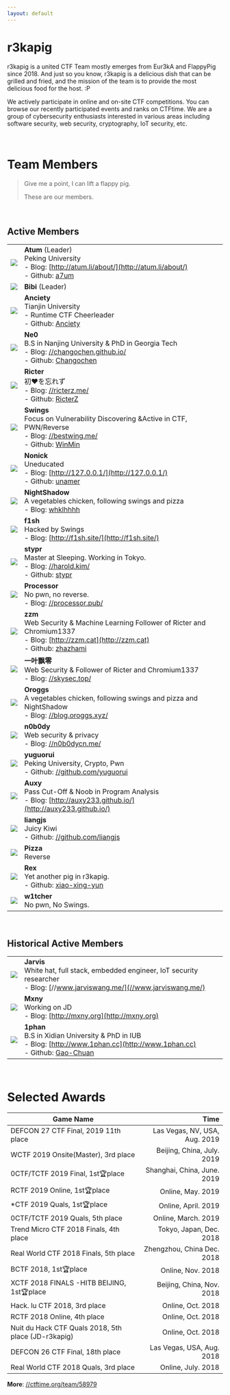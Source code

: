 ```yaml
---
layout: default
---
```



# r3kapig

r3kapig is a united CTF Team mostly emerges from Eur3kA and FlappyPig since 2018. And just so you know, r3kapig is a delicious dish that can be grilled and fried, and the mission of the team is to provide the most delicious food for the host. :P

We actively participate in online and on-site CTF competitions. You can browse our recently participated events and ranks on CTFtime. We are a group of cybersecurity enthusiasts interested in various areas including software security, web security, cryptography, IoT security, etc. 

<br>

# Team Members

> Give me a point, I can lift a flappy pig.
>
> These are our members.

<br>

## Active Members

| | |
| --------------------------------------------------------- | ------------------------------------------------------------ |
| <img src="assets/profile/Atum.jpg" class="profile-image"  />     | **Atum** (Leader)<br />Peking University<br />- Blog: [http://atum.li/about/](http://atum.li/about/)<br />- Github: [a7um](//github.com/a7um) |
| <img src="assets/profile/bibi.jpg" class="profile-image"  />    | **Bibi** (Leader)                                            |
| <img src="assets/profile/anciety.jpg" class="profile-image"  /> | **Anciety**<br />Tianjin University<br />- Runtime CTF Cheerleader<br />- Github: [Anciety](//github.com/Escapingbug) |
| <img src="assets/profile/ne0.jpeg" class="profile-image"  />    | **Ne0**<br />B.S in Nanjing University & PhD in Georgia Tech<br />- Blog: [//changochen.github.io/](//changochen.github.io/about.html)<br />- Github: [Changochen](//github.com/changochen) |
| <img src="assets/profile/ricter.jpeg" class="profile-image"  /> | **Ricter**<br />初❤️を忘れず<br />- Blog: [//ricterz.me/](//ricterz.me/) <br />- Github: [RicterZ](//github.com/RicterZ) |
| <img src="assets/profile/swing.jpeg" class="profile-image"  />  | **Swings** <br />Focus on Vulnerability Discovering &Active in CTF, PWN/Reverse<br />- Blog: [//bestwing.me/](//bestwing.me/)<br />- Github: [WinMin](//github.com/WinMin) |
| <img src="assets/profile/nonick.gif" class="profile-image"  />  | **Nonick**<br />Uneducated<br />- Blog: [http://127.0.0.1/](http://127.0.0.1/)<br />- Github: [unamer](//github.com/unamer) |
| <img src="assets/profile/nightshadow.jpg" class="profile-image"  />  | **NightShadow**<br />A vegetables chicken, following swings and pizza<br />- Blog: [whklhhhh](http://blog.csdn.net/whklhhhh)|
| <img src="assets/profile/f1sh.jpg" class="profile-image"  />  | **f1sh**<br />Hacked by Swings<br />- Blog: [http://f1sh.site/](http://f1sh.site/)|
| <img src="assets/profile/stypr.jpg" class="profile-image" />  | **stypr**<br />Master at Sleeping. Working in Tokyo.<br />- Blog: [//harold.kim/](//harold.kim/)<br />- Github: [stypr](//github.com/stypr)|
| <img src="assets/profile/processor.jpg" class="profile-image"  />  | **Processor**<br />No pwn, no reverse.<br />- Blog: [//processor.pub/](//processor.pub/)|
| <img src="assets/profile/zzm.jpg" class="profile-image"  /> |**zzm**<br />Web Security & Machine Learning Follower of Ricter and Chromium1337<br />- Blog: [http://zzm.cat](http://zzm.cat)<br />- Github: [zhazhami](//github.com/zhazhami) |
| <img src="assets/profile/yypl.jpg" class="profile-image"  /> |**一叶飘零**<br />Web Security &  Follower of Ricter and Chromium1337<br />- Blog: [//skysec.top/](//skysec.top/)|
| <img src="assets/profile/oroggs.jpg" class="profile-image"  /> |**Oroggs**<br />A vegetables chicken, following swings and pizza and  NightShadow<br />- Blog: [//blog.oroggs.xyz/](//blog.oroggs.xyz/)|
| <img src="assets/profile/n0b0dy.png" class="profile-image"  /> |**n0b0dy**<br />Web security & privacy<br />- Blog: [//n0b0dycn.me/](//n0b0dycn.me/)|
| <img src="assets/profile/yuguorui.jpg" class="profile-image">|**yuguorui**<br />Peking University, Crypto, Pwn<br />- Github: [//github.com/yuguorui](//github.com/yuguorui)|
| <img src="//auxy233.github.io/assets/pic/author.png" class="profile-image"  /> |**Auxy**<br />Pass Cut-Off & Noob in Program Analysis<br />- Blog: [http://auxy233.github.io/](http://auxy233.github.io/)|
| <img src="assets/profile/liangjs.jpg" class="profile-image">|**liangjs**<br />Juicy Kiwi<br />- Github: [//github.com/liangjs](//github.com/liangjs)|
| <img src="assets/profile/pizza.jpg" class="profile-image">|**Pizza**<br />Reverse|
| <img src="assets/profile/rex.jpg" class="profile-image">| **Rex**<br />Yet another pig in r3kapig.<br />- Github: [xiao-xing-yun](//github.com/xiao-xing-yun)|
| <img src="assets/profile/w1tcher.jpg" class="profile-image">| **w1tcher**<br />No pwn, No Swings.<br />

<br>

## Historical Active Members

| | |
| :----------------------------------------------------: | :---------------------------------------------------------- |
| <img src="assets/profile/jarvis.png" class="profile-image" /> | **Jarvis**<br />White hat, full stack, embedded engineer, IoT security researcher<br /> - Blog: [//www.jarviswang.me/](//www.jarviswang.me/)|
| <img src="assets/profile/mxny.jpeg" class="profile-image"  />   | **Mxny**  <br />Working on JD  <br />- Blog: [http://mxny.org](http://mxny.org) |
| <img src="assets/profile/1phan.jpg" class="profile-image"  />   | **1phan**  <br />B.S in Xidian University & PhD in IUB <br />- Blog: [http://www.1phan.cc](http://www.1phan.cc)<br />- Github: [Gao-Chuan](//github.com/Gao-Chuan) |

<br>

# Selected Awards

|                 Game Name                            |           Time            |
| ---------------------------------------------------- | ------------------------: |
| DEFCON 27 CTF Final, 2019 11th place                 |Las Vegas, NV, USA, Aug. 2019|
| WCTF 2019 Onsite(Master), 3rd place	               | Beijing, China, July. 2019 |
| 0CTF/TCTF 2019 Final, 1st🏆place                     |Shanghai, China, June. 2019 |
| RCTF 2019 Online, 1st🏆place                         |         Online, May. 2019 |
| *CTF 2019 Quals, 1st🏆place                          |       Online, April. 2019 |
| 0CTF/TCTF 2019 Quals, 5th place                      |       Online, March. 2019 |
| Trend Micro CTF 2018 Finals, 4th place               |   Tokyo, Japan, Dec. 2018 |
| Real World CTF 2018 Finals, 5th place                |Zhengzhou, China Dec. 2018 |
| BCTF 2018, 1st🏆place                                |         Online, Nov. 2018 |
| XCTF 2018 FINALS -HITB BEIJING, 1st🏆place           | Beijing, China, Nov. 2018 |
| Hack. lu CTF 2018, 3rd place                          |         Online, Oct. 2018 |
| RCTF 2018 Online, 4th place                          |         Online, Oct. 2018 |
| Nuit du Hack CTF Quals 2018, 5th place (JD-r3kapig)  |         Online, Oct. 2018 |
| DEFCON 26 CTF Final, 18th place                      | Las Vegas, USA, Aug. 2018 |
| Real World CTF 2018 Quals, 3rd place                 |        Online, July. 2018 |

**More**: [//ctftime.org/team/58979](//ctftime.org/team/58979)
